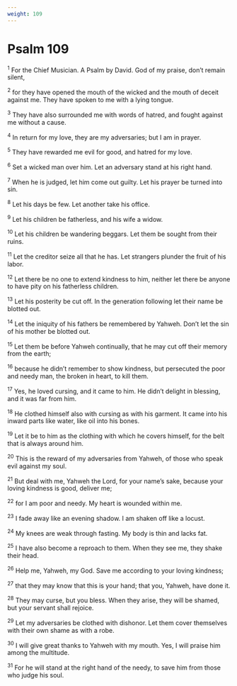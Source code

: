 ```yaml
---
weight: 109
---
```


# Psalm 109

<sup>1</sup> For the Chief Musician. A Psalm by David. God of my praise, don’t remain silent, 

<sup>2</sup> for they have opened the mouth of the wicked and the mouth of deceit against me. They have spoken to me with a lying tongue. 

<sup>3</sup> They have also surrounded me with words of hatred, and fought against me without a cause. 

<sup>4</sup> In return for my love, they are my adversaries; but I am in prayer. 

<sup>5</sup> They have rewarded me evil for good, and hatred for my love. 

<sup>6</sup> Set a wicked man over him. Let an adversary stand at his right hand. 

<sup>7</sup> When he is judged, let him come out guilty. Let his prayer be turned into sin. 

<sup>8</sup> Let his days be few. Let another take his office. 

<sup>9</sup> Let his children be fatherless, and his wife a widow. 

<sup>10</sup> Let his children be wandering beggars. Let them be sought from their ruins. 

<sup>11</sup> Let the creditor seize all that he has. Let strangers plunder the fruit of his labor. 

<sup>12</sup> Let there be no one to extend kindness to him, neither let there be anyone to have pity on his fatherless children. 

<sup>13</sup> Let his posterity be cut off. In the generation following let their name be blotted out. 

<sup>14</sup> Let the iniquity of his fathers be remembered by Yahweh. Don’t let the sin of his mother be blotted out. 

<sup>15</sup> Let them be before Yahweh continually, that he may cut off their memory from the earth; 

<sup>16</sup> because he didn’t remember to show kindness, but persecuted the poor and needy man, the broken in heart, to kill them. 

<sup>17</sup> Yes, he loved cursing, and it came to him. He didn’t delight in blessing, and it was far from him. 

<sup>18</sup> He clothed himself also with cursing as with his garment. It came into his inward parts like water, like oil into his bones. 

<sup>19</sup> Let it be to him as the clothing with which he covers himself, for the belt that is always around him. 

<sup>20</sup> This is the reward of my adversaries from Yahweh, of those who speak evil against my soul. 

<sup>21</sup> But deal with me, Yahweh the Lord, for your name’s sake, because your loving kindness is good, deliver me; 

<sup>22</sup> for I am poor and needy. My heart is wounded within me. 

<sup>23</sup> I fade away like an evening shadow. I am shaken off like a locust. 

<sup>24</sup> My knees are weak through fasting. My body is thin and lacks fat. 

<sup>25</sup> I have also become a reproach to them. When they see me, they shake their head. 

<sup>26</sup> Help me, Yahweh, my God. Save me according to your loving kindness; 

<sup>27</sup> that they may know that this is your hand; that you, Yahweh, have done it. 

<sup>28</sup> They may curse, but you bless. When they arise, they will be shamed, but your servant shall rejoice. 

<sup>29</sup> Let my adversaries be clothed with dishonor. Let them cover themselves with their own shame as with a robe. 

<sup>30</sup> I will give great thanks to Yahweh with my mouth. Yes, I will praise him among the multitude. 

<sup>31</sup> For he will stand at the right hand of the needy, to save him from those who judge his soul. 


